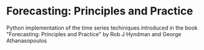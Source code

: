 # Forecasting: Principles and Practice
 Python implementation of the time series techiniques introduced in the book "Forecasting: Principles and Practice" by Rob J Hyndman and George Athanasopoulos
